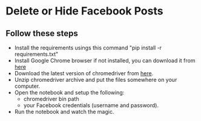 # Delete or Hide Facebook Posts


## Follow these steps

- Install the requirements usings this command "pip install -r requirements.txt"
- Install Google Chrome browser if not installed, you can download it from [here](https://www.google.com/chrome/)
- Download the latest version of chromedriver from [here](https://chromedriver.chromium.org/downloads).
- Unzip chromedriver archive and put the files somewhere on your computer.
- Open the notebook and setup the following:
    - chromedriver bin path
    - your Facebook credentials (username and password).
- Run the notebook and watch the magic.